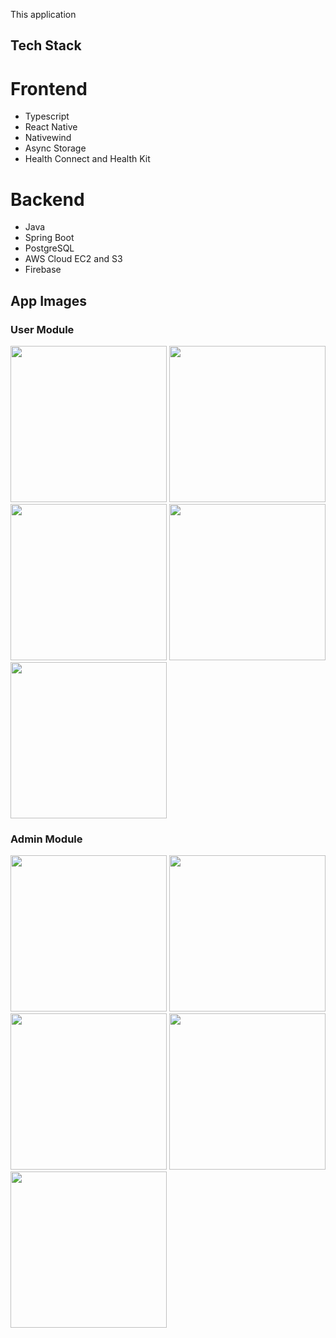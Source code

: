 This application 

## Tech Stack
  # Frontend
  - Typescript
  - React Native
  - Nativewind
  - Async Storage
  - Health Connect and Health Kit

 # Backend
 - Java
 - Spring Boot
 - PostgreSQL
 - AWS Cloud EC2 and S3
 - Firebase

   
## App Images
### User Module
<img src="https://github.com/user-attachments/assets/0212ace4-e755-41fa-aa47-2e7af36ac769" width="250" />
<img src="https://github.com/user-attachments/assets/fe1c89c2-986c-497a-8b34-96af84b20dde" width="250" />
<img src="https://github.com/user-attachments/assets/3f00d5c7-d0b2-40cb-985b-b789c4d1f439" width="250" />
<img src="https://github.com/user-attachments/assets/4158aaf1-0b72-4ddf-9082-82c9b6a13ffc" width="250" />
<img src="https://github.com/user-attachments/assets/1a0f8cf6-2b4e-499b-ad68-c9c114c87711" width="250" />

### Admin Module
<img src="https://github.com/user-attachments/assets/11a37875-b9ab-4215-afec-1b7d215edfa9" width="250" />
<img src="https://github.com/user-attachments/assets/01852a36-b375-4b28-87e5-50851821ae9c" width="250" />
<img src="https://github.com/user-attachments/assets/5ddb6aad-7f2a-47db-b3d0-65ba76429468" width="250" />
<img src="https://github.com/user-attachments/assets/6651198c-81c0-4669-9996-bfdf47645994" width="250" />
<img src="https://github.com/user-attachments/assets/bfba83c9-f1f0-4b41-8c73-1a5404941e58" width="250" />
